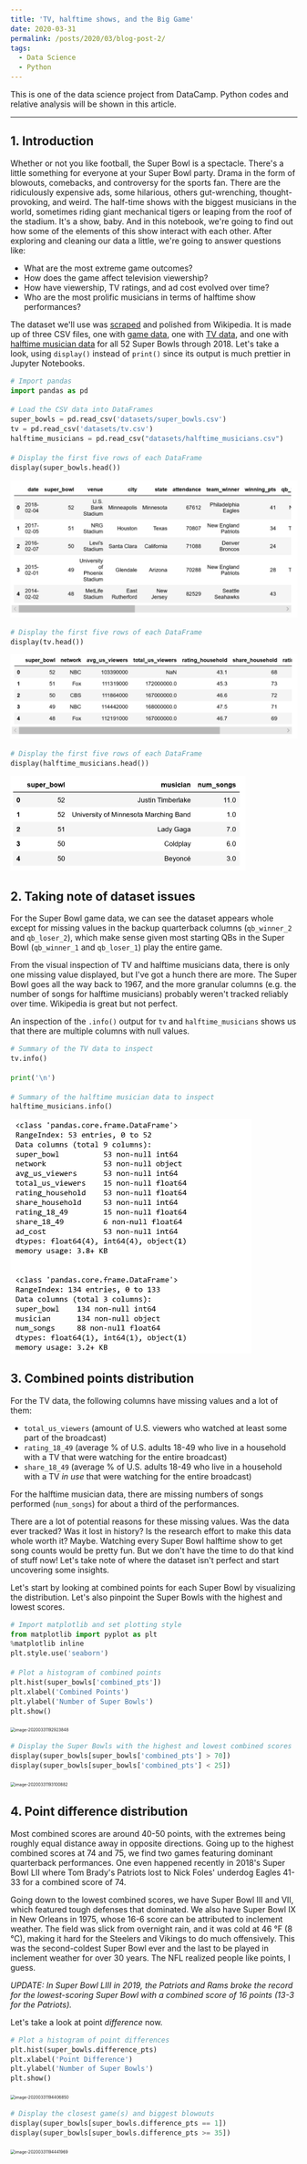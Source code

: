 ```yaml
---
title: 'TV, halftime shows, and the Big Game'
date: 2020-03-31
permalink: /posts/2020/03/blog-post-2/
tags:
  - Data Science
  - Python
---
```


This is one of the data science project from DataCamp. Python codes and relative analysis will be shown in this article.

------

## 1. Introduction

Whether or not you like football, the Super Bowl is a spectacle. There's a little something for everyone at your Super Bowl party. Drama in the form of blowouts, comebacks, and controversy for the sports fan. There are the ridiculously expensive ads, some hilarious, others gut-wrenching, thought-provoking, and weird. The half-time shows with the biggest musicians in the world, sometimes riding giant mechanical tigers or leaping from the roof of the stadium. It's a show, baby. And in this notebook, we're going to find out how some of the elements of this show interact with each other. After exploring and cleaning our data a little, we're going to answer questions like: <br/>

- What are the most extreme game outcomes?
- How does the game affect television viewership?
- How have viewership, TV ratings, and ad cost evolved over time?
- Who are the most prolific musicians in terms of halftime show performances? <br/>

The dataset we'll use was [scraped](https://en.wikipedia.org/wiki/Web_scraping) and polished from Wikipedia. It is made up of three CSV files, one with [game data](https://en.wikipedia.org/wiki/List_of_Super_Bowl_champions), one with [TV data](https://en.wikipedia.org/wiki/Super_Bowl_television_ratings), and one with [halftime musician data](https://en.wikipedia.org/wiki/List_of_Super_Bowl_halftime_shows) for all 52 Super Bowls through 2018. Let's take a look, using `display()` instead of `print()` since its output is much prettier in Jupyter Notebooks.

```python
# Import pandas
import pandas as pd

# Load the CSV data into DataFrames
super_bowls = pd.read_csv('datasets/super_bowls.csv')
tv = pd.read_csv('datasets/tv.csv')
halftime_musicians = pd.read_csv("datasets/halftime_musicians.csv")

# Display the first five rows of each DataFrame
display(super_bowls.head())
```

<img src="/images/image-20200331170141840.png" alt="image-20200331170141840" style="zoom: 50%;" />

```python
# Display the first five rows of each DataFrame
display(tv.head())
```

<img src="/images/image-20200331170320021.png" alt="image-20200331170320021" style="zoom:50%;" />

```python
# Display the first five rows of each DataFrame
display(halftime_musicians.head())
```

<img src="/images/image-20200331170425024.png" alt="image-20200331170425024" style="zoom:50%;" />

## 2. Taking note of dataset issues

For the Super Bowl game data, we can see the dataset appears whole except for missing values in the backup quarterback columns (`qb_winner_2` and `qb_loser_2`), which make sense given most starting QBs in the Super Bowl (`qb_winner_1` and `qb_loser_1`) play the entire game.<br/>

From the visual inspection of TV and halftime musicians data, there is only one missing value displayed, but I've got a hunch there are more. The Super Bowl goes all the way back to 1967, and the more granular columns (e.g. the number of songs for halftime musicians) probably weren't tracked reliably over time. Wikipedia is great but not perfect. <br/>

An inspection of the `.info()` output for `tv` and `halftime_musicians` shows us that there are multiple columns with null values.

```python
# Summary of the TV data to inspect
tv.info()

print('\n')

# Summary of the halftime musician data to inspect
halftime_musicians.info()
```

<img src="/images/image-20200331165906572.png" alt="image-20200331165906572" style="zoom: 50%;" />

## 3. **Combined points distribution**

For the TV data, the following columns have missing values and a lot of them: <br/>

- `total_us_viewers` (amount of U.S. viewers who watched at least some part of the broadcast)
- `rating_18_49` (average % of U.S. adults 18-49 who live in a household with a TV that were watching for the entire broadcast)
- `share_18_49` (average % of U.S. adults 18-49 who live in a household with a TV *in use* that were watching for the entire broadcast) <br/>

For the halftime musician data, there are missing numbers of songs performed (`num_songs`) for about a third of the performances. <br/>

There are a lot of potential reasons for these missing values. Was the data ever tracked? Was it lost in history? Is the research effort to make this data whole worth it? Maybe. Watching every Super Bowl halftime show to get song counts would be pretty fun. But we don't have the time to do that kind of stuff now! Let's take note of where the dataset isn't perfect and start uncovering some insights. <br/>

Let's start by looking at combined points for each Super Bowl by visualizing the distribution. Let's also pinpoint the Super Bowls with the highest and lowest scores.

```python
# Import matplotlib and set plotting style
from matplotlib import pyplot as plt
%matplotlib inline
plt.style.use('seaborn')

# Plot a histogram of combined points
plt.hist(super_bowls['combined_pts'])
plt.xlabel('Combined Points')
plt.ylabel('Number of Super Bowls')
plt.show()
```

<img src="https://raw.githubusercontent.com/zhikuanquan/zhikuanquan.github.io/master/img/image-20200331192923848.png" alt="image-20200331192923848" style="zoom:50%;" />

```python
# Display the Super Bowls with the highest and lowest combined scores
display(super_bowls[super_bowls['combined_pts'] > 70])
display(super_bowls[super_bowls['combined_pts'] < 25])
```

<img src="https://raw.githubusercontent.com/zhikuanquan/zhikuanquan.github.io/master/img/image-20200331193100882.png" alt="image-20200331193100882" style="zoom:50%;" />

## **4. Point difference distribution**

Most combined scores are around 40-50 points, with the extremes being roughly equal distance away in opposite directions. Going up to the highest combined scores at 74 and 75, we find two games featuring dominant quarterback performances. One even happened recently in 2018's Super Bowl LII where Tom Brady's Patriots lost to Nick Foles' underdog Eagles 41-33 for a combined score of 74. <br/>

Going down to the lowest combined scores, we have Super Bowl III and VII, which featured tough defenses that dominated. We also have Super Bowl IX in New Orleans in 1975, whose 16-6 score can be attributed to inclement weather. The field was slick from overnight rain, and it was cold at 46 °F (8 °C), making it hard for the Steelers and Vikings to do much offensively. This was the second-coldest Super Bowl ever and the last to be played in inclement weather for over 30 years. The NFL realized people like points, I guess. <br/>

*UPDATE: In Super Bowl LIII in 2019, the Patriots and Rams broke the record for the lowest-scoring Super Bowl with a combined score of 16 points (13-3 for the Patriots).* <br/>

Let's take a look at point *difference* now.

```python
# Plot a histogram of point differences
plt.hist(super_bowls.difference_pts)
plt.xlabel('Point Difference')
plt.ylabel('Number of Super Bowls')
plt.show()
```

<img src="https://raw.githubusercontent.com/zhikuanquan/zhikuanquan.github.io/master/img/image-20200331194406850.png" alt="image-20200331194406850" style="zoom:50%;" />

```python
# Display the closest game(s) and biggest blowouts
display(super_bowls[super_bowls.difference_pts == 1])
display(super_bowls[super_bowls.difference_pts >= 35])
```

<img src="https://raw.githubusercontent.com/zhikuanquan/zhikuanquan.github.io/master/img/image-20200331194441969.png" alt="image-20200331194441969" style="zoom:50%;" />